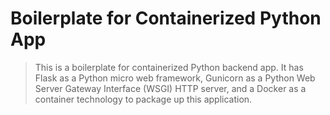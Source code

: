 # Boilerplate for Containerized Python App
> This is a boilerplate for containerized Python backend app. It has Flask as a Python micro web framework, Gunicorn as a Python Web Server Gateway Interface (WSGI) HTTP server, and a Docker as a container technology to package up this application.
